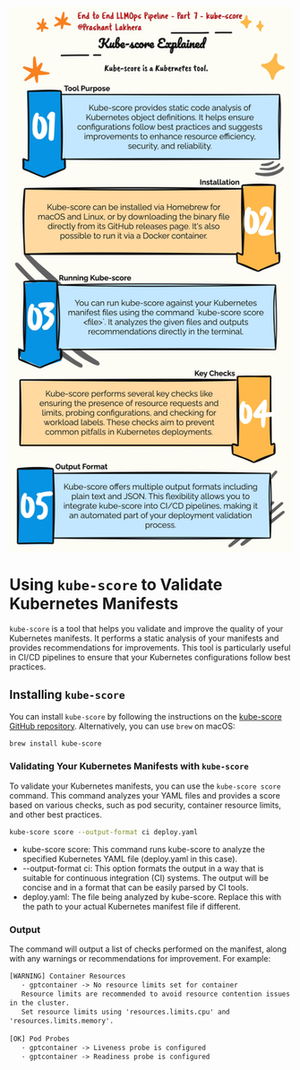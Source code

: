 ![kube-score](img/kube-score.jpg)
# Using `kube-score` to Validate Kubernetes Manifests

`kube-score` is a tool that helps you validate and improve the quality of your Kubernetes manifests. It performs a static analysis of your manifests and provides recommendations for improvements. This tool is particularly useful in CI/CD pipelines to ensure that your Kubernetes configurations follow best practices.

## Installing `kube-score`

You can install `kube-score` by following the instructions on the [kube-score GitHub repository](https://github.com/zegl/kube-score). Alternatively, you can use `brew` on macOS:

```bash
brew install kube-score
```

### Validating Your Kubernetes Manifests with `kube-score`

To validate your Kubernetes manifests, you can use the `kube-score score` command. This command analyzes your YAML files and provides a score based on various checks, such as pod security, container resource limits, and other best practices.

```bash
kube-score score --output-format ci deploy.yaml
```

* kube-score score: This command runs kube-score to analyze the specified Kubernetes YAML file (deploy.yaml in this case).
* --output-format ci: This option formats the output in a way that is suitable for continuous integration (CI) systems. The output will be concise and in a format that can be easily parsed by CI tools.
* deploy.yaml: The file being analyzed by kube-score. Replace this with the path to your actual Kubernetes manifest file if different.

### Output

The command will output a list of checks performed on the manifest, along with any warnings or recommendations for improvement. For example:

```
[WARNING] Container Resources
   · gptcontainer -> No resource limits set for container
   Resource limits are recommended to avoid resource contention issues in the cluster.
   Set resource limits using 'resources.limits.cpu' and 'resources.limits.memory'.

[OK] Pod Probes
   · gptcontainer -> Liveness probe is configured
   · gptcontainer -> Readiness probe is configured
```
